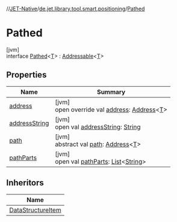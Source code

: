 //[JET-Native](../../../index.md)/[de.jet.library.tool.smart.positioning](../index.md)/[Pathed](index.md)

# Pathed

[jvm]\
interface [Pathed](index.md)&lt;[T](index.md)&gt; : [Addressable](../-addressable/index.md)&lt;[T](index.md)&gt;

## Properties

| Name | Summary |
|---|---|
| [address](address.md) | [jvm]<br>open override val [address](address.md): [Address](../-address/index.md)&lt;[T](index.md)&gt; |
| [addressString](../-addressable/address-string.md) | [jvm]<br>open val [addressString](../-addressable/address-string.md): [String](https://kotlinlang.org/api/latest/jvm/stdlib/kotlin/-string/index.html) |
| [path](path.md) | [jvm]<br>abstract val [path](path.md): [Address](../-address/index.md)&lt;[T](index.md)&gt; |
| [pathParts](path-parts.md) | [jvm]<br>open val [pathParts](path-parts.md): [List](https://kotlinlang.org/api/latest/jvm/stdlib/kotlin.collections/-list/index.html)&lt;[String](https://kotlinlang.org/api/latest/jvm/stdlib/kotlin/-string/index.html)&gt; |

## Inheritors

| Name |
|---|
| [DataStructureItem](../../de.jet.library.structure/-data-structure-item/index.md) |
